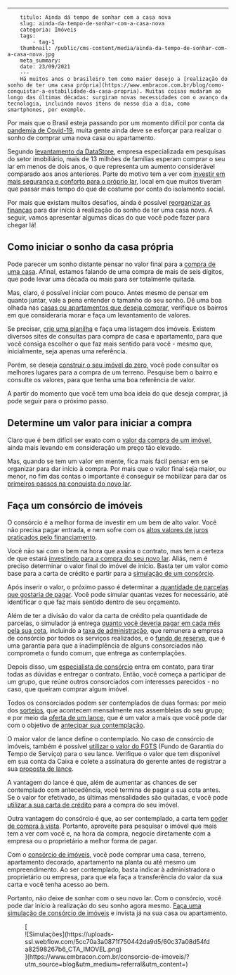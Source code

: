 ---
        titulo: Ainda dá tempo de sonhar com a casa nova
        slug: ainda-da-tempo-de-sonhar-com-a-casa-nova
        categoria: Imóveis
        tags:
            - tag-1
        thumbnail: /public/cms-content/media/ainda-da-tempo-de-sonhar-com-a-casa-nova.jpg
        meta_summary: 
        date: 23/09/2021
        ---
        Há muitos anos o brasileiro tem como maior desejo a [realização do sonho de ter uma casa própria](https://www.embracon.com.br/blog/como-conquistar-a-estabilidade-da-casa-propria). Muitas coisas mudaram ao longo das últimas décadas: surgiram novas necessidades com o avanço da tecnologia, incluindo novos itens do nosso dia a dia, como smartphones, por exemplo.

Por mais que o Brasil esteja passando por um momento difícil por conta da [pandemia de Covid-19](https://www.embracon.com.br/blog/como-guardar-dinheiro-em-tempos-de-pandemia), muita gente ainda deve se esforçar para realizar o sonho de comprar uma nova casa ou apartamento.

Segundo [levantamento da DataStore](https://6minutos.uol.com.br/minhas-financas/sonho-da-casa-propria-mais-de-13-milhoes-de-familias-pretendem-comprar-imovel-em-ate-2-anos/), empresa especializada em pesquisas do setor imobiliário, mais de 13 milhões de famílias esperam comprar o seu lar em menos de dois anos, o que representa um aumento considerável comparado aos anos anteriores. Parte do motivo tem a ver com [investir em mais segurança e conforto para o próprio lar](https://www.embracon.com.br/blog/8-motivos-que-comprovam-que-consorcio-e-investimento), local em que muitos tiveram que passar mais tempo do que de costume por conta do isolamento social.

Por mais que existam muitos desafios, ainda é possível [reorganizar as finanças](https://www.embracon.com.br/blog/planejamento-financeiro-um-guia-para-as-financas-nao-sairem-de-controle) para dar início à realização do sonho de ter uma casa nova. A seguir, vamos apresentar algumas dicas do que você pode fazer para chegar lá!

Como iniciar o sonho da casa própria 
-------------------------------------

Pode parecer um sonho distante pensar no valor final para a [compra de uma casa](https://www.embracon.com.br/blog/8-dicas-compra-primeiro-imovel). Afinal, estamos falando de uma compra de mais de seis dígitos, que pode levar uma década ou mais para ser totalmente quitada.

Mas, claro, é possível iniciar com pouco. Antes mesmo de pensar em quanto juntar, vale a pena entender o tamanho do seu sonho. Dê uma boa olhada nas [casas ou apartamentos que deseja comprar](https://www.embracon.com.br/blog/casa-ou-apartamento-qual-a-melhor-escolha-para-voce), verifique os bairros em que consideraria morar e faça um levantamento de valores.

Se precisar, [crie uma planilha](https://www.embracon.com.br/blog/como-criar-uma-planilha-de-planejamento-financeiro) e faça uma listagem dos imóveis. Existem diversos sites de consultas para compra de casa e apartamento, para que você consiga escolher o que faz mais sentido para você - mesmo que, inicialmente, seja apenas uma referência.

Porém, se deseja [construir o seu imóvel do zero](https://www.embracon.com.br/blog/vai-construir-uma-casa-descubra-quanto-vai-custar), você pode consultar os melhores lugares para a compra de um terreno. Pesquise bem o bairro e consulte os valores, para que tenha uma boa referência de valor.

A partir do momento que você tem uma boa ideia do que deseja comprar, já pode seguir para o próximo passo.

Determine um valor para iniciar a compra 
-----------------------------------------

Claro que é bem difícil ser exato com o [valor da compra de um imóvel](https://www.embracon.com.br/blog/5-coisas-que-voce-precisa-saber-para-construir-uma-casa), ainda mais levando em consideração um preço tão elevado.

Mas, quando se tem um valor em mente, fica mais fácil pensar em se organizar para dar início à compra. Por mais que o valor final seja maior, ou menor, no fim das contas o importante é conseguir se mobilizar para dar os [primeiros passos na conquista do novo lar](https://www.embracon.com.br/blog/como-comprar-um-apartamento).

Faça um consórcio de imóveis 
-----------------------------

O consórcio é a melhor forma de investir em um bem de alto valor. Você não precisa pagar entrada, e nem sofre com os [altos valores de juros praticados pelo financiamento](https://www.embracon.com.br/blog/consorcio-nao-tem-juros-entenda).

Você não sai com o bem na hora que assina o contrato, mas tem a certeza de que estará [investindo para a compra do seu novo lar](https://www.embracon.com.br/blog/como-funciona-consorcio-de-imoveis). Aliás, nem é preciso determinar o valor final do imóvel de início. Basta ter um valor como base para a carta de crédito e partir para a [simulação de um consórcio](https://www.embracon.com.br/blog/descubra-como-fazer-uma-simulacao-no-consorcio).

Após inserir o valor, o próximo passo é determinar a [quantidade de parcelas que gostaria de pagar](https://www.embracon.com.br/blog/como-e-feito-o-pagamento-da-parcela-do-consorcio). Você pode simular quantas vezes for necessário, até identificar o que faz mais sentido dentro de seu orçamento.

Além de ter a divisão do valor da carta de crédito pela quantidade de parcelas, o simulador já entrega [quanto você deveria pagar em cada mês pela sua cota](https://www.embracon.com.br/blog/como-e-feito-o-pagamento-da-parcela-do-consorcio), incluindo a [taxa de administração](https://www.embracon.com.br/blog/como-funciona-a-taxa-de-administracao-de-um-consorcio), que remunera a empresa de consórcio por todos os serviços realizados, e o [fundo de reserva](https://www.embracon.com.br/blog/entenda-como-funciona-a-devolucao-do-fundo-de-reserva), que é uma garantia para que a inadimplência de alguns consorciados não comprometa o fundo comum, que entrega as contemplações.

Depois disso, um [especialista de consórcio](https://www.embracon.com.br/blog/tudo-o-que-voce-precisa-saber-sobre-a-importancia-de-um-consultor-de-consorcio) entra em contato, para tirar todas as dúvidas e entregar o contrato. Então, você começa a participar de um grupo, que reúne outros consorciados com interesses parecidos - no caso, que queiram comprar algum imóvel.

Todos os consorciados podem ser contemplados de duas formas: por meio dos [sorteios](https://www.embracon.com.br/conhecaoconsorcio/como-sao-realizados-os-sorteios-nas-assembleias), que acontecem mensalmente nas assembleias do seu grupo; e por meio da [oferta de um lance](https://www.embracon.com.br/blog/como-fazer-oferta-de-lance-em-consorcio), que é um valor a mais que você pode dar com o objetivo de [antecipar sua contemplação](https://www.embracon.com.br/blog/antecipar-um-consorcio-descubra-aqui).

O maior valor de lance define o contemplado. No caso de consórcio de imóveis, também é possível [utilizar o valor do FGTS](https://www.embracon.com.br/blog/5-passos-para-voce-usar-o-fgts-no-consorcio-imobiliario) (Fundo de Garantia do Tempo de Serviço) para o seu lance. Verifique o valor que tem disponível em sua conta da Caixa e colete a assinatura do gerente antes de registrar a sua [proposta de lance](https://www.embracon.com.br/blog/consorcios-segredos-que-nao-te-contaram).

A vantagem do lance é que, além de aumentar as chances de ser contemplado com antecedência, você termina de pagar a sua cota antes. Se o valor for efetivado, as últimas mensalidades são quitadas, e você pode [utilizar a sua carta de crédito](https://www.embracon.com.br/blog/tudo-o-que-voce-precisa-saber-sobre-a-carta-de-credito-de-consorcios) para a compra do seu imóvel.

Outra vantagem do consórcio é que, ao ser contemplado, a carta tem [poder de compra à vista](https://www.embracon.com.br/blog/pagar-a-vista-ou-parcelado-o-que-e-melhor). Portanto, aproveite para pesquisar o imóvel que mais tem a ver com você e, na hora da compra, negocie diretamente com a empresa ou o proprietário a melhor forma de pagar.

Com o [consórcio de imóveis](https://www.embracon.com.br/blog/guia-completo-consorcio-imobiliario), você pode comprar uma casa, terreno, apartamento decorado, apartamento na planta ou até mesmo um empreendimento. Ao ser contemplado, basta indicar à administradora o proprietário ou empresa, para que ela faça a transferência do valor da sua carta e você tenha acesso ao bem.

Portanto, não deixe de sonhar com o seu novo lar. Com o consórcio, você pode dar início à realização do seu sonho agora mesmo. [Faça uma simulação de consórcio de imóveis](https://www.embracon.com.br/consorcio-de-imoveis) e invista já na sua casa ou apartamento.

<figure class="w-richtext-figure-type-image w-richtext-align-center">[<div>![Simulações](https://uploads-ssl.webflow.com/5cc70a3a0871f750442da9d5/60c37a08d54fda82598267b6_CTA_IMOVEL.png)</div>](https://www.embracon.com.br/consorcio-de-imoveis/?utm_source=blog&utm_medium=referral&utm_content=)</figure>
        